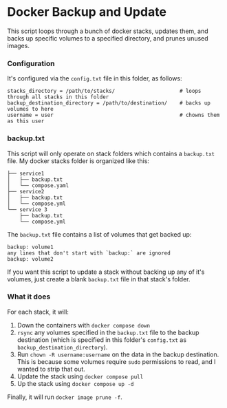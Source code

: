 # Docker Backup and Update
This script loops through a bunch of docker stacks, updates them, and backs up specific volumes to a specified directory, and prunes unused images.

### Configuration
It's configured via the `config.txt` file in this folder, as follows:

```
stacks_directory = /path/to/stacks/						# loops through all stacks in this folder
backup_destination_directory = /path/to/destination/	# backs up volumes to here
username = user											# chowns them as this user
```

### backup.txt
This script will only operate on stack folders which contains a `backup.txt` file. My docker stacks folder is organized like this:
```
├── service1
│   ├── backup.txt
│   └── compose.yaml
├── service2
│   ├── backup.txt
│   └── compose.yml
└── service 3
    ├── backup.txt
    └── compose.yml
```
The `backup.txt` file contains a list of volumes that get backed up:
```
backup: volume1
any lines that don't start with `backup:` are ignored
backup: volume2
```
If you want this script to update a stack without backing up any of it's volumes, just create a blank `backup.txt` file in that stack's folder.

### What it does
For each stack, it will:
1) Down the containers with `docker compose down`
2) `rsync` any volumes specified in the `backup.txt` file to the backup destination (which is specified in this folder's `config.txt` as `backup_destination_directory`).
3) Run `chown -R username:username` on the data in the backup destination. This is because some volumes require `sudo` permissions to read, and I wanted to strip that out.
4) Update the stack using `docker compose pull`
5) Up the stack using `docker compose up -d`

Finally, it will run `docker image prune -f`.
